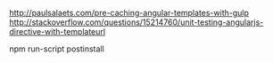 http://paulsalaets.com/pre-caching-angular-templates-with-gulp
http://stackoverflow.com/questions/15214760/unit-testing-angularjs-directive-with-templateurl

npm run-script postinstall